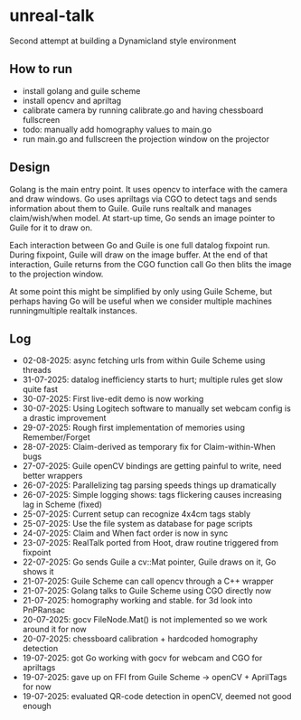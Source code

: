 # unreal-talk

Second attempt at building a Dynamicland style environment

## How to run

* install golang and guile scheme
* install opencv and apriltag
* calibrate camera by running calibrate.go and having chessboard fullscreen
* todo: manually add homography values to main.go
* run main.go and fullscreen the projection window on the projector

## Design

Golang is the main entry point. It uses opencv to interface with the camera and draw windows.
Go uses apriltags via CGO to detect tags and sends information about them to Guile.
Guile runs realtalk and manages claim/wish/when model.
At start-up time, Go sends an image pointer to Guile for it to draw on.

Each interaction between Go and Guile is one full datalog fixpoint run.
During fixpoint, Guile will draw on the image buffer.
At the end of that interaction, Guile returns from the CGO function call
Go then blits the image to the projection window.

At some point this might be simplified by only using Guile Scheme, but perhaps having Go will be useful when we consider multiple machines runningmultiple realtalk instances.

## Log

* 02-08-2025: async fetching urls from within Guile Scheme using threads
* 31-07-2025: datalog inefficiency starts to hurt; multiple rules get slow quite fast
* 30-07-2025: First live-edit demo is now working
* 30-07-2025: Using Logitech software to manually set webcam config is a drastic improvement
* 29-07-2025: Rough first implementation of memories using Remember/Forget
* 28-07-2025: Claim-derived as temporary fix for Claim-within-When bugs
* 27-07-2025: Guile openCV bindings are getting painful to write, need better wrappers
* 26-07-2025: Parallelizing tag parsing speeds things up dramatically
* 26-07-2025: Simple logging shows: tags flickering causes increasing lag in Scheme (fixed)
* 25-07-2025: Current setup can recognize 4x4cm tags stably
* 25-07-2025: Use the file system as database for page scripts
* 24-07-2025: Claim and When fact order is now in sync
* 23-07-2025: RealTalk ported from Hoot, draw routine triggered from fixpoint
* 22-07-2025: Go sends Guile a cv::Mat pointer, Guile draws on it, Go shows it
* 21-07-2025: Guile Scheme can call opencv through a C++ wrapper
* 21-07-2025: Golang talks to Guile Scheme using CGO directly now
* 21-07-2025: homography working and stable. for 3d look into PnPRansac
* 20-07-2025: gocv FileNode.Mat() is not implemented so we work around it for now
* 20-07-2025: chessboard calibration + hardcoded homography detection
* 19-07-2025: got Go working with gocv for webcam and CGO for apriltags
* 19-07-2025: gave up on FFI from Guile Scheme -> openCV + AprilTags for now
* 19-07-2025: evaluated QR-code detection in openCV, deemed not good enough
